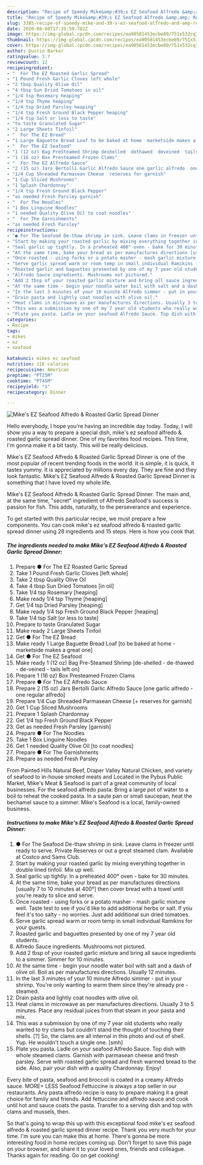 ```yaml
---
description: "Recipe of Speedy Mike&amp;#39;s EZ Seafood Alfredo &amp;amp; Roasted Garlic Spread Dinner"
title: "Recipe of Speedy Mike&amp;#39;s EZ Seafood Alfredo &amp;amp; Roasted Garlic Spread Dinner"
slug: 3285-recipe-of-speedy-mike-and-39-s-ez-seafood-alfredo-and-amp-roasted-garlic-spread-dinner
date: 2020-08-08T17:35:59.782Z
image: https://img-global.cpcdn.com/recipes/ea90581453ecbe89/751x532cq70/mikes-ez-seafood-alfredo-roasted-garlic-spread-dinner-recipe-main-photo.jpg
thumbnail: https://img-global.cpcdn.com/recipes/ea90581453ecbe89/751x532cq70/mikes-ez-seafood-alfredo-roasted-garlic-spread-dinner-recipe-main-photo.jpg
cover: https://img-global.cpcdn.com/recipes/ea90581453ecbe89/751x532cq70/mikes-ez-seafood-alfredo-roasted-garlic-spread-dinner-recipe-main-photo.jpg
author: Dustin Barker
ratingvalue: 3.7
reviewcount: 12
recipeingredient:
- "  For The EZ Roasted Garlic Spread"
- "1 Pound Fresh Garlic Cloves left whole"
- "2 tbsp Quality Olive Oil"
- "4 tbsp Sun Dried Tomatoes in oil"
- "1/4 tsp Rosemary heaping"
- "1/4 tsp Thyme heaping"
- "1/4 tsp Dried Parsley heaping"
- "1/4 tsp Fresh Ground Black Pepper heaping"
- "1/4 tsp Salt or less to taste"
- "to taste Granulated Sugar"
- "2 Large Sheets Tinfoil"
- "  For The EZ Bread"
- "1 Large Baguette Bread Loaf to be baked at home  marketside makes a great one"
- "  For The EZ Seafood"
- "1 (12 oz) Bag PreSteamed Shrimp deshelled  dethawed  deveined  tails left on"
- "1 (16 oz) Box Presteamed Frozen Clams"
- "  For The EZ Alfredo Sauce"
- "2 (15 oz) Jars Bertolli Garlic Alfredo Sauce one garlic alfredo  one regular alfredo"
- "1/4 Cup Shreaded Parmasean Cheese  reserves for garnish"
- "1 Cup Sliced Mushrooms"
- "1 Splash Chardonnay"
- "1/4 tsp Fresh Ground Black Pepper"
- "as needed Fresh Parsley garnish"
- "  For The Noodles"
- "1 Box Linguine Noodles"
- "1 needed Quality Olive Oil to coat noodles"
- "  For The Garnishments"
- "as needed Fresh Parsley"
recipeinstructions:
- "● For The Seafood De-thaw shrimp in sink. Leave clams in freezer until ready to serve. Private Reserves or out a great steamed clam. Available at Costco and Sams Club."
- "Start by making your roasted garlic by mixing everything together in double lined tinfoil. Mix up well."
- "Seal garlic up tightly. In a preheated 400° oven - bake for 30 minutes."
- "At the same time, bake your bread as per manufactures directions [usually 7 to 10 minutes at 400°] then cover bread with a towel until you&#39;re ready to slice and serve."
- "Once roasted - using forks or a potato masher - mash garlic mixture well. Taste test to see if you&#39;d like to add additional herbs or salt. If you feel it&#39;s too salty - no worries. Just add additional sun dried tomatoes."
- "Serve garlic spread warm or room temp in small individual Ramikins for your guests."
- "Roasted garlic and baguettes presented by one of my 7 year old students."
- "Alfredo Sauce ingredients. Mushrooms not pictured."
- "Add 2 tbsp of your roasted garlic mixture and bring all sauce ingredients to a simmer. Simmer for 10 minutes."
- "At the same time - begin your noodle water boil with salt and a dash of olive oil. Boil as per manufactures directions. Usually 12 minutes."
- "In the last 3 minutes of your 10 minute Alfredo simmer - put in your shrimp. You&#39;re only wanting to warm them since they&#39;re already pre -steamed."
- "Drain pasta and lightly coat noodles with olive oil."
- "Heat clams in microwave as per manufactures directions. Usually 3 to 5 minutes. Place any residual juices from that steam in your pasta and mix."
- "This was a submission by one of my 7 year old students who really wanted to try clams but couldn&#39;t stand the thought of touching their shells. [?] So, the clams are all internal in this photo and out of shell. Yup. He wouldn&#39;t touch a single one. [smh]"
- "Plate you pasta. Ladle on your seafood Alfredo Sauce. Top dish with whole steamed clams. Garnish with parmasean cheese and fresh parsley. Serve with roasted garlic spread and fresh warmed bread to the side. Also, pair your dish with a quality Chardonnay. Enjoy!"
categories:
- Recipe
tags:
- mikes
- ez
- seafood

katakunci: mikes ez seafood 
nutrition: 116 calories
recipecuisine: American
preptime: "PT25M"
cooktime: "PT45M"
recipeyield: "1"
recipecategory: Dinner

---
```



![Mike&#39;s EZ Seafood Alfredo &amp; Roasted Garlic Spread Dinner](https://img-global.cpcdn.com/recipes/ea90581453ecbe89/751x532cq70/mikes-ez-seafood-alfredo-roasted-garlic-spread-dinner-recipe-main-photo.jpg)

Hello everybody, I hope you're having an incredible day today. Today, I will show you a way to prepare a special dish, mike&#39;s ez seafood alfredo &amp; roasted garlic spread dinner. One of my favorites food recipes. This time, I'm gonna make it a bit tasty. This will be really delicious.

Mike&#39;s EZ Seafood Alfredo &amp; Roasted Garlic Spread Dinner is one of the most popular of recent trending foods in the world. It is simple, it is quick, it tastes yummy. It is appreciated by millions every day. They are fine and they look fantastic. Mike&#39;s EZ Seafood Alfredo &amp; Roasted Garlic Spread Dinner is something that I have loved my whole life.

Mike&#39;s EZ Seafood Alfredo &amp; Roasted Garlic Spread Dinner. The main and, at the same time, &#34;secret&#34; ingredient of Alfredo Seafood&#39;s success is passion for fish. This adds, naturally, to the perseverance and experience.


To get started with this particular recipe, we must prepare a few components. You can cook mike&#39;s ez seafood alfredo &amp; roasted garlic spread dinner using 28 ingredients and 15 steps. Here is how you cook that.

<!--inarticleads1-->

##### The ingredients needed to make Mike&#39;s EZ Seafood Alfredo &amp; Roasted Garlic Spread Dinner:

1. Prepare  ● For The EZ Roasted Garlic Spread
1. Take 1 Pound Fresh Garlic Cloves [left whole]
1. Take 2 tbsp Quality Olive Oil
1. Take 4 tbsp Sun Dried Tomatoes [in oil]
1. Take 1/4 tsp Rosemary [heaping]
1. Make ready 1/4 tsp Thyme [heaping]
1. Get 1/4 tsp Dried Parsley [heaping]
1. Make ready 1/4 tsp Fresh Ground Black Pepper [heaping]
1. Take 1/4 tsp Salt [or less to taste]
1. Prepare to taste Granulated Sugar
1. Make ready 2 Large Sheets Tinfoil
1. Get  ● For The EZ Bread
1. Make ready 1 Large Baguette Bread Loaf [to be baked at home - marketside makes a great one]
1. Get  ● For The EZ Seafood
1. Make ready 1 (12 oz) Bag Pre-Steamed Shrimp [de-shelled - de-thawed - de-veined - tails left on]
1. Prepare 1 (16 oz) Box Presteamed Frozen Clams
1. Prepare  ● For The EZ Alfredo Sauce
1. Prepare 2 (15 oz) Jars Bertolli Garlic Alfredo Sauce [one garlic alfredo - one regular alfredo]
1. Prepare 1/4 Cup Shreaded Parmasean Cheese [+ reserves for garnish]
1. Get 1 Cup Sliced Mushrooms
1. Prepare 1 Splash Chardonnay
1. Get 1/4 tsp Fresh Ground Black Pepper
1. Get as needed Fresh Parsley [garnish]
1. Prepare  ● For The Noodles
1. Take 1 Box Linguine Noodles
1. Get 1 needed Quality Olive Oil [to coat noodles]
1. Prepare  ● For The Garnishments
1. Prepare as needed Fresh Parsley


From Painted Hills Natural Beef, Draper Valley Natural Chicken, and variety of seafood to in-house smoked meats and Located in the Pybus Public Market, Mike&#39;s Meat &amp; Seafood is part of a great community of local businesses. For the seafood alfredo pasta: Bring a large pot of water to a boil to reheat the cooked pasta. In a saute pan or small saucepan, heat the bechamel sauce to a simmer. Mike&#39;s Seafood is a local, family-owned business. 

<!--inarticleads2-->

##### Instructions to make Mike&#39;s EZ Seafood Alfredo &amp; Roasted Garlic Spread Dinner:

1. ● For The Seafood De-thaw shrimp in sink. Leave clams in freezer until ready to serve. Private Reserves or out a great steamed clam. Available at Costco and Sams Club.
1. Start by making your roasted garlic by mixing everything together in double lined tinfoil. Mix up well.
1. Seal garlic up tightly. In a preheated 400° oven - bake for 30 minutes.
1. At the same time, bake your bread as per manufactures directions [usually 7 to 10 minutes at 400°] then cover bread with a towel until you&#39;re ready to slice and serve.
1. Once roasted - using forks or a potato masher - mash garlic mixture well. Taste test to see if you&#39;d like to add additional herbs or salt. If you feel it&#39;s too salty - no worries. Just add additional sun dried tomatoes.
1. Serve garlic spread warm or room temp in small individual Ramikins for your guests.
1. Roasted garlic and baguettes presented by one of my 7 year old students.
1. Alfredo Sauce ingredients. Mushrooms not pictured.
1. Add 2 tbsp of your roasted garlic mixture and bring all sauce ingredients to a simmer. Simmer for 10 minutes.
1. At the same time - begin your noodle water boil with salt and a dash of olive oil. Boil as per manufactures directions. Usually 12 minutes.
1. In the last 3 minutes of your 10 minute Alfredo simmer - put in your shrimp. You&#39;re only wanting to warm them since they&#39;re already pre -steamed.
1. Drain pasta and lightly coat noodles with olive oil.
1. Heat clams in microwave as per manufactures directions. Usually 3 to 5 minutes. Place any residual juices from that steam in your pasta and mix.
1. This was a submission by one of my 7 year old students who really wanted to try clams but couldn&#39;t stand the thought of touching their shells. [?] So, the clams are all internal in this photo and out of shell. Yup. He wouldn&#39;t touch a single one. [smh]
1. Plate you pasta. Ladle on your seafood Alfredo Sauce. Top dish with whole steamed clams. Garnish with parmasean cheese and fresh parsley. Serve with roasted garlic spread and fresh warmed bread to the side. Also, pair your dish with a quality Chardonnay. Enjoy!


Every bite of pasta, seafood and broccoli is coated in a creamy Alfredo sauce. MORE+ LESS Seafood Fettuccine is always a top seller in our restaurants. Any pasta alfredo recipe is easy to prepare making it a great choice for family and friends. Add fettuccine and alfredo sauce and cook until hot and sauce coats the pasta. Transfer to a serving dish and top with clams and mussels, then. 

So that's going to wrap this up with this exceptional food mike&#39;s ez seafood alfredo &amp; roasted garlic spread dinner recipe. Thank you very much for your time. I'm sure you can make this at home. There's gonna be more interesting food in home recipes coming up. Don't forget to save this page on your browser, and share it to your loved ones, friends and colleague. Thanks again for reading. Go on get cooking!

